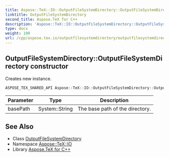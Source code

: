 ```yaml
---
title: Aspose::TeX::IO::OutputFileSystemDirectory::OutputFileSystemDirectory constructor
linktitle: OutputFileSystemDirectory
second_title: Aspose.TeX for C++
description: 'Aspose::TeX::IO::OutputFileSystemDirectory::OutputFileSystemDirectory constructor. Creates new instance in C++.'
type: docs
weight: 100
url: /cpp/aspose.tex.io/outputfilesystemdirectory/outputfilesystemdirectory/
---
```

## OutputFileSystemDirectory::OutputFileSystemDirectory constructor


Creates new instance.

```cpp
ASPOSE_TEX_SHARED_API Aspose::TeX::IO::OutputFileSystemDirectory::OutputFileSystemDirectory(System::String basePath)
```


| Parameter | Type | Description |
| --- | --- | --- |
| basePath | System::String | The base path of the directory. |

## See Also

* Class [OutputFileSystemDirectory](../)
* Namespace [Aspose::TeX::IO](../../)
* Library [Aspose.TeX for C++](../../../)
